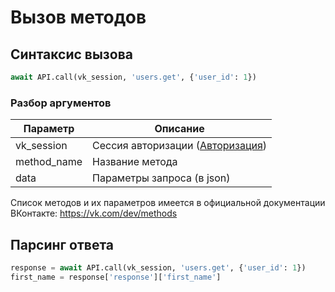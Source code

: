# Вызов методов
## Синтаксис вызова
```python
await API.call(vk_session, 'users.get', {'user_id': 1})
```

### Разбор аргументов
| Параметр | Описание |
| -------- | ---------|
| vk_session | Сессия авторизации ([Авторизация](https://github.com/vkbee/vkbee/blob/master/docs/quick_start.md#авторизация))
| method_name  | Название метода
| data | Параметры запроса (в json)

 Список методов и их параметров имеется в официальной документации ВКонтакте: https://vk.com/dev/methods

## Парсинг ответа
```python
response = await API.call(vk_session, 'users.get', {'user_id': 1})
first_name = response['response']['first_name']
```